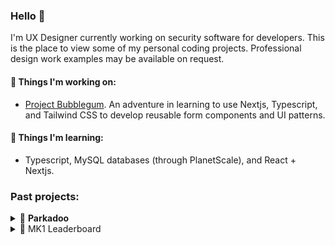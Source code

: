 ### Hello 👋

I'm UX Designer currently working on security software for developers. This is the place to view some of my personal coding projects. Professional design work examples may be available on request.

#### 🔧 Things I'm working on:

- [Project Bubblegum](https://github.com/tayv/Project-Bubblegum). An adventure in learning to use Nextjs, Typescript, and Tailwind CSS to develop reusable form components and UI patterns.


#### 🌱 Things I'm learning:

- Typescript, MySQL databases (through PlanetScale), and React + Nextjs.

### Past projects:

<details>
  <summary>🚗 <strong>Parkadoo</strong> </summary>
  <br>
  
  > _Private repository. See it in action at [parkadoo.com](https://parkadoo.com) or [parkadoo.netlify.app](parkadoo.netlify.app/)_


## What is parkadoo?
This was an experimental project to help people understand Edmonton parking laws better and create a letter that can help with the appeal process. There are three letter types plus the ability to proactively avoid parking tickets:

1. Public parking ticket appeal
2. Private parking lot appeal
3. Neighbour complaint/warning
4. Quickly check list of city bylaws to see if you're likely to get a ticket

## Philosophy

### Design
- Many form-based wizards are inflexible and frustrating to use, particularly on mobile devices. This project sought to explore a more fluid user experience by mimicking native messaging apps. 
- Key experimental design pattern: 
  + Allowing the step-by-step wizard to update active section via buttons but also on scroll. See example section below for video.
  + For context this project began in 2019 when scroll based interaction patterns were more unusual, especially for forms. Nowadays it's fairly common to see form/survey products utilizing some variation of scroll-based interactions.

### Code
- Goal was to reduce external dependencies as much as possible. Uses vanilla JS, CSS, HTML
- Use es6 modules instead of Node.js require
- Privacy and offline first. User data is not collected and user answers are saved to user's device and clears after their browsing session ends

## UI examples

### Light and dark mode 
<img src="https://user-images.githubusercontent.com/48400779/139737501-d5032be4-02a0-415a-9a5a-770632559fc4.PNG" width="250"> <img src="https://user-images.githubusercontent.com/48400779/139737519-eb9f4108-f2e5-4116-a316-af44f4c28127.PNG" width="250"> <img src="https://user-images.githubusercontent.com/48400779/139737508-933df7ff-3327-41fb-8301-008abd763c5a.PNG" width="250"> <img src="https://user-images.githubusercontent.com/48400779/139737515-ccf8a153-72a3-4eb9-9073-9d271f285253.PNG" width="250">


### Checking bylaws

- Make it easier to check bylaws by using providing a list, summarizing in plain language, and linking to official bylaw.

<img src="https://user-images.githubusercontent.com/48400779/139737561-b5f570e9-f53c-468a-aeac-cca2b233e59d.PNG" width="250"> <img src="https://user-images.githubusercontent.com/48400779/139736957-fdc9a339-0a80-4f8b-9d1e-a176bf558bc7.PNG" width="250">


### Creating an appeal letter

https://user-images.githubusercontent.com/48400779/139738865-407aece7-31fe-4b14-b829-dc2eee35aff1.mov 

https://user-images.githubusercontent.com/48400779/139738868-ba373c40-262f-49b2-9f2a-c87e194875de.mov


### Appeal letter (city)

- Appeal letter page gives links to next steps, common letter actions, and a letter preview

https://user-images.githubusercontent.com/48400779/139736044-146ffdba-6d1a-46a8-a081-5d81d243a57e.mov


### Scrolling

- Goal was to mimic the fluidity of a native messaging by having current step update as user scrolls up/down

https://user-images.githubusercontent.com/48400779/139736229-f5e7fa38-093d-45a0-8f6f-cc918f96b216.mov



## How to set up

1. Request access to private repository
2. Clone git repository 
3. Navigate to project folder and run ```npm run install``` to install dependencies 
4. Open terminal and run ```npm run start``` to start a local server 
5. View on localhost address shown in terminal


## Other notes

- 3D UFO graphic designed by me using [Spline](https://spline.design/)

<br>

</details>

<details>
  <summary>🏁 MK1 Leaderboard</summary>
  <br>  

  > _View the [public repo](https://github.com/tayv/mk1) or see it in action at [https://mk1racing.netlify.app/](https://mk1racing.netlify.app/)_

## What is MK1?
MK1 is a Mario Kart race league started during the Covid-19 pandemic. This project was a way for me to learn React by creating a visual leaderboard that could be used by the league to better track race results. 


## Philosophy

### Design

- Design is not polished. This was primarily a coding project with minimal time spent refining visual design or interaction patterns.
- Goal: Follow standard race league leaderboards while also allowing users the ability to quickly see rankings by season as well as all-time results.
- Logo designed by Steve A.
- If I ever have time the Avatars will be updated to pixel art.

### Code

- Uses React for the UI and Google Sheets API to host/update data. 
- There's a known async rendering issue with season results on initial page load. Can be fixed by triggering a re-render using the season dropdown. 


https://user-images.githubusercontent.com/48400779/139181521-399eb58a-7588-40f9-925b-09eac07bd064.mov

<br>
</details>

